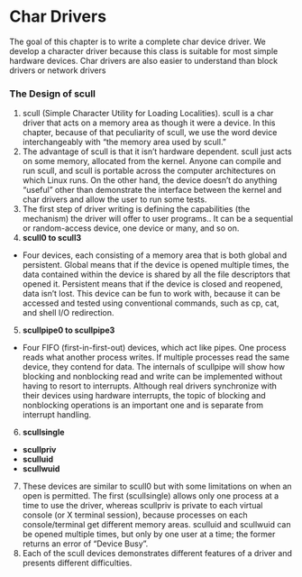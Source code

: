 # Char Drivers
The goal of this chapter is to write a complete char device driver. We develop a character driver because this class is suitable for most simple hardware devices. Char drivers are also easier to understand than block drivers or network drivers
### The Design of scull
1.  scull (Simple Character Utility for Loading Localities). scull is a char driver that acts on a memory area as though it were a device. In this chapter, because of that peculiarity of scull, we use the word device interchangeably with “the memory area used by scull.”
2. The advantage of scull is that it isn’t hardware dependent. scull just acts on some memory, allocated from the kernel. Anyone can compile and run scull, and scull is portable across the computer architectures on which Linux runs. On the other hand, the device doesn’t do anything “useful” other than demonstrate the interface between the kernel and char drivers and allow the user to run some tests.
3. The first step of driver writing is defining the capabilities (the mechanism) the driver will offer to user programs.. It can be a sequential or random-access device, one device or many, and so on.
4. **scull0 to scull3**
- Four devices, each consisting of a memory area that is both global and persistent. Global means that if the device is opened multiple times, the data contained within the device is shared by all the file descriptors that opened it. Persistent means that if the device is closed and reopened, data isn’t lost. This device can be fun to work with, because it can be accessed and tested using conventional commands, such as cp, cat, and shell I/O redirection.
5. **scullpipe0 to scullpipe3**
- Four FIFO (first-in-first-out) devices, which act like pipes. One process reads what another process writes. If multiple processes read the same device, they contend for data. The internals of scullpipe will show how blocking and nonblocking read and write can be implemented without having to resort to interrupts. Although real drivers synchronize with their devices using hardware interrupts, the topic of blocking and nonblocking operations is an important one and is separate from interrupt handling.
6. **scullsingle**
- **scullpriv**
- **sculluid**
- **scullwuid**
7. These devices are similar to scull0 but with some limitations on when an open is permitted. The first (scullsingle) allows only one process at a time to use the driver, whereas scullpriv is private to each virtual console (or X terminal session), because processes on each console/terminal get different memory areas. sculluid and scullwuid can be opened multiple times, but only by one user at a
time; the former returns an error of “Device Busy”.
8. Each of the scull devices demonstrates different features of a driver and presents different difficulties.
